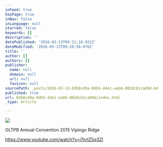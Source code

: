 ```yaml
---
inFeed: true
hasPage: true
inNav: false
inLanguage: null
starred: false
keywords: []
description: ''
datePublished: '2016-03-13T09:21:10.921Z'
dateModified: '2016-03-13T09:20:58.076Z'
title: ''
author: []
authors: []
publisher:
  name: null
  domain: null
  url: null
  favicon: null
sourcePath: _posts/2016-03-13-03b8cd9a-0db5-44e1-aab6-802dc61ca09d.md
published: true
url: 03b8cd9a-0db5-44e1-aab6-802dc61ca09d/index.html
_type: Article

---
```

![](https://the-grid-user-content.s3-us-west-2.amazonaws.com/df111361-b166-4914-90ea-df324b52a939.jpg)

OLTPB Annual Convention 2015 Vipingo Ridge

https://www.youtube.com/watch?v=j7nrtZ5q3ZI